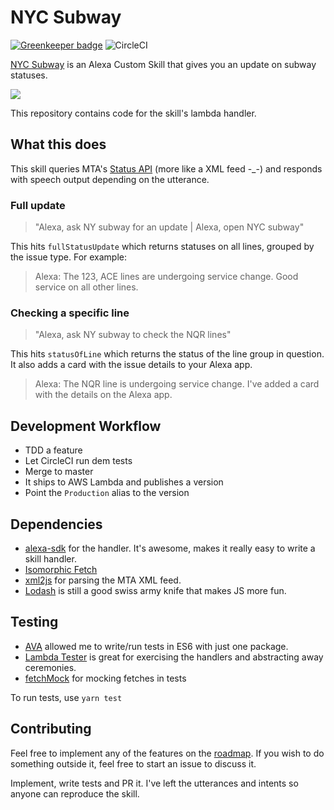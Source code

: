 # NYC Subway

[![Greenkeeper badge](https://badges.greenkeeper.io/daemonsy/nyc-subway.svg)](https://greenkeeper.io/)
![CircleCI](https://circleci.com/gh/daemonsy/nyc-subway/tree/master.svg?style=shield)

[NYC Subway](http://alexa.amazon.com/spa/index.html#skills/dp/B01MR1N9YH) is an Alexa Custom Skill that gives you an update on subway statuses.

![](nyc-subway-skill.png)

This repository contains code for the skill's lambda handler.

## What this does
This skill queries MTA's [Status API](http://web.mta.info/status/serviceStatus.txt) (more like a XML feed -_-) and responds with speech output depending on the utterance.

### Full update

> "Alexa, ask NY subway for an update | Alexa, open NYC subway"

This hits `fullStatusUpdate` which returns statuses on all lines, grouped by the issue type. For example:

> Alexa: The 123, ACE lines are undergoing service change. Good service on all other lines.

### Checking a specific line

> "Alexa, ask NY subway to check the NQR lines"

This hits `statusOfLine` which returns the status of the line group in question. It also adds a card with the issue details to your Alexa app.

> Alexa: The NQR line is undergoing service change. I've added a card with the details on the Alexa app.

## Development Workflow

- TDD a feature
- Let CircleCI run dem tests
- Merge to master
- It ships to AWS Lambda and publishes a version
- Point the `Production` alias to the version

## Dependencies

- [alexa-sdk](https://github.com/alexa/alexa-skills-kit-sdk-for-nodejs) for the handler. It's awesome, makes it really easy to write a skill handler.
- [Isomorphic Fetch](https://github.com/matthew-andrews/isomorphic-fetch)
- [xml2js](https://github.com/Leonidas-from-XIV/node-xml2js) for parsing the MTA XML feed.
- [Lodash](https://github.com/lodash/lodash) is still a good swiss army knife that makes JS more fun.

## Testing

- [AVA](https://github.com/avajs/ava) allowed me to write/run tests in ES6 with just one package.
- [Lambda Tester](https://github.com/vandium-io/lambda-tester) is great for exercising the handlers and abstracting away ceremonies.
- [fetchMock](https://github.com/wheresrhys/fetch-mock) for mocking fetches in tests

To run tests, use `yarn test`

## Contributing
Feel free to implement any of the features on the [roadmap](https://github.com/daemonsy/nyc-subway/projects/1). If you wish to do something outside it, feel free to start an issue to discuss it.

Implement, write tests and PR it. I've left the utterances and intents so anyone can reproduce the skill.
